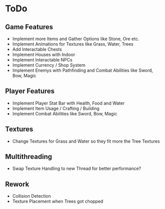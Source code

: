 # ToDo

## Game Features

* Implement more Items and Gather Options like Stone, Ore etc.
* Implement Animations for Textures like Grass, Water, Trees
* Add Interactable Chests
* Implement Houses with Indoor
* Implement Interactable NPCs
* Implement Currency / Shop System
* Implement Enemys with Pathfinding and Combat Abilities like Sword, Bow, Magic

## Player Features

* Implement Player Stat Bar with Health, Food and Water
* Implement Item Usage / Crafting / Building
* Implement Combat Abilities like Sword, Bow, Magic

## Textures

* Change Textures for Grass and Water so they fit more the Tree Textures

## Multithreading

* Swap Texture Handling to new Thread for better performance?

## Rework

* Collision Detection
* Texture Placement when Trees got chopped  

